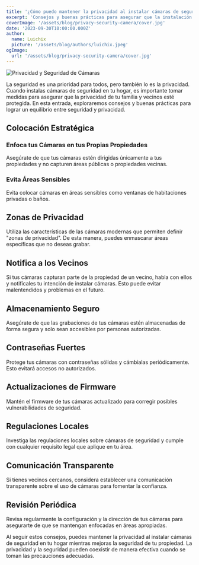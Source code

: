 ```yaml
---
title: '¿Cómo puedo mantener la privacidad al instalar cámaras de seguridad en mi hogar?'
excerpt: 'Consejos y buenas prácticas para asegurar que la instalación de cámaras de seguridad en tu hogar respete la privacidad de tu familia y vecinos.'
coverImage: '/assets/blog/privacy-security-camera/cover.jpg'
date: '2023-09-30T10:00:00.000Z'
author:
  name: Luichix
  picture: '/assets/blog/authors/luichix.jpeg'
ogImage:
  url: '/assets/blog/privacy-security-camera/cover.jpg'
---
```


![Privacidad y Seguridad de Cámaras](/assets/blog/privacy-security-camera/cover.jpg)

La seguridad es una prioridad para todos, pero también lo es la privacidad. Cuando instalas cámaras de seguridad en tu hogar, es importante tomar medidas para asegurar que la privacidad de tu familia y vecinos esté protegida. En esta entrada, exploraremos consejos y buenas prácticas para lograr un equilibrio entre seguridad y privacidad.

## Colocación Estratégica

### Enfoca tus Cámaras en tus Propias Propiedades

Asegúrate de que tus cámaras estén dirigidas únicamente a tus propiedades y no capturen áreas públicas o propiedades vecinas.

### Evita Áreas Sensibles

Evita colocar cámaras en áreas sensibles como ventanas de habitaciones privadas o baños.

## Zonas de Privacidad

Utiliza las características de las cámaras modernas que permiten definir "zonas de privacidad". De esta manera, puedes enmascarar áreas específicas que no deseas grabar.

## Notifica a los Vecinos

Si tus cámaras capturan parte de la propiedad de un vecino, habla con ellos y notifícales tu intención de instalar cámaras. Esto puede evitar malentendidos y problemas en el futuro.

## Almacenamiento Seguro

Asegúrate de que las grabaciones de tus cámaras estén almacenadas de forma segura y solo sean accesibles por personas autorizadas.

## Contraseñas Fuertes

Protege tus cámaras con contraseñas sólidas y cámbialas periódicamente. Esto evitará accesos no autorizados.

## Actualizaciones de Firmware

Mantén el firmware de tus cámaras actualizado para corregir posibles vulnerabilidades de seguridad.

## Regulaciones Locales

Investiga las regulaciones locales sobre cámaras de seguridad y cumple con cualquier requisito legal que aplique en tu área.

## Comunicación Transparente

Si tienes vecinos cercanos, considera establecer una comunicación transparente sobre el uso de cámaras para fomentar la confianza.

## Revisión Periódica

Revisa regularmente la configuración y la dirección de tus cámaras para asegurarte de que se mantengan enfocadas en áreas apropiadas.

Al seguir estos consejos, puedes mantener la privacidad al instalar cámaras de seguridad en tu hogar mientras mejoras la seguridad de tu propiedad. La privacidad y la seguridad pueden coexistir de manera efectiva cuando se toman las precauciones adecuadas.
